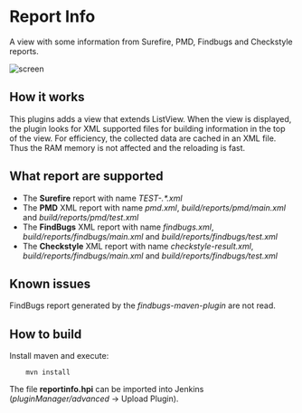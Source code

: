 # Report Info

A view with some information from Surefire, PMD, Findbugs and Checkstyle reports.

![screen](https://github.com/gcolin/report-info/raw/master/screen.png)

## How it works

This plugins adds a view that extends ListView. When the view is displayed, the plugin looks for XML supported files for building information in the top of the view. For efficiency, the collected data are cached in an XML file. Thus the RAM memory is not affected and the reloading is fast.

## What report are supported

* The **Surefire** report with name *TEST-.&#42;\.xml*
* The **PMD** XML report with name *pmd.xml*, *build/reports/pmd/main.xml* and *build/reports/pmd/test.xml*
* The **FindBugs** XML report with name *findbugs.xml*, *build/reports/findbugs/main.xml* and *build/reports/findbugs/test.xml*
* The **Checkstyle** XML report with name *checkstyle-result.xml*, *build/reports/findbugs/main.xml* and *build/reports/findbugs/test.xml*

## Known issues

FindBugs report generated by the *findbugs-maven-plugin* are not read.

## How to build

Install maven and execute:

```
    mvn install
```

The file **reportinfo.hpi** can be imported into Jenkins (*pluginManager/advanced* -> Upload Plugin). 
